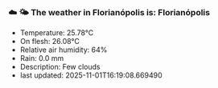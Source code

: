 ### ☁️ 🌤️  The weather in Florianópolis is: Florianópolis

- Temperature: 25.78°C
- On flesh: 26.08°C
- Relative air humidity: 64%
- Rain: 0.0 mm
- Description: Few clouds
- last updated: 2025-11-01T16:19:08.669490
